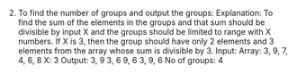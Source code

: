 2) To find the number of groups and output the groups:
 Explanation: To find the sum of the elements in the groups and that sum should be 
divisible by input X and the groups should be limited to range with X numbers.
 If X is 3, then the group should have only 2 elements and 3 elements from the array
 whose sum is divisible by 3.
 Input:
 Array: 3, 9, 7, 4, 6, 8
 X: 3
 Output:
 3, 9
 3, 6
 9, 6
 3, 9, 6
 No of groups: 4
